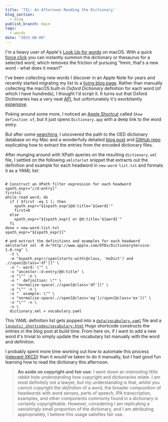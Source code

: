 ```yaml
---
title: 'TIL: An Afternoon Reading the Dictionary'
blog_section:
  - blog
publish_branch: main
tags:
  - words
date: "2025-08-09"
---
```


I'm a heavy user of Apple's [Look Up for words](https://support.apple.com/en-au/guide/mac-help/mchl3983326c/mac) on macOS. With a quick [force click](https://support.apple.com/en-au/guide/mac-help/mchl3983326c/mac) you can instantly summon the dictionary or thesaurus for a selected word, which removes the friction of pursuing "hmm, that's a new word - what does it mean?"

I’ve been collecting new words I discover in an Apple Note for years and recently started migrating my list to a [living blog page](https://abstractnonsense.xyz/blog/2025-08-01-a-living-log-of-lexical-learnings/). Rather than manually collecting the macOS built-in _Oxford Dictionary_ definition for each word (of which I have hundreds), I thought I'd script it. It turns out that Oxford Dictionaries has a very neat [API](https://developer.oxforddictionaries.com/documentation), but unfortunately it's exorbitantly [expensive](https://account.oxforddictionaries.com/pricing).

Poking around some more, I noticed an [Apple Shortcut](https://support.apple.com/en-au/guide/shortcuts-mac/apdf22b0444c/mac) called `Show definition of`, but it just opens `Dictionary.app` with a deep link to the word entry.

But after some [searching](https://apple.stackexchange.com/questions/404461/where-are-dictionaries-stored-in-macos), I uncovered the path to the OED dictionary database on my Mac and a wonderfully detailed [blog post](https://fmentzer.github.io/posts/2020/dictionary/) and [GitHub repo](https://github.com/JadedTuna/apple-dictionary) explicating how to extract the entries from the encoded dictionary files.

After munging around with XPath queries on the resulting `dictionary.xml` file, I settled on the following `xmlstarlet` snippet that extracts out the definition and example for each headword in `new-word-list.txt` and formats it as a YAML list:

```shell

# Construct an XPath filter expression for each headword
xpath_expr="//d:entry["
first=1
while read word; do
  if [ $first -eq 1 ]; then
    xpath_expr="${xpath_expr}@d:title='${word}'"
    first=0
  else
    xpath_expr="${xpath_expr} or @d:title='${word}'"
  fi
done < new-word-list.txt
xpath_expr="${xpath_expr}]"

# and extract the definitions and examples for each headword
xmlstarlet sel -N d="http://www.apple.com/DTDs/DictionaryService-1.0.rng" \
  -t \
  -m "$xpath_expr//span[starts-with(@class, 'msDict') and .//span[@class='df']]" \
  -o "- word: \"" \
  -v "ancestor::d:entry/@d:title" \
  -o "\"" -n \
  -o "  definition: \"" \
  -v "normalize-space(.//span[@class='df'])" \
  -o "\"" -n \
  -o "  example: \"" \
  -v "normalize-space(.//span[@class='eg']//span[@class='ex'])" \
  -o "\"" -n \
  -n \
  dictionary.xml > vocabulary.yaml
```

This YAML definition list gets popped into a [`data/vocabulary.yaml`](https://github.com/stochastical/abstractnonsense/blob/main/data/vocabulary.yaml) file and a [`layouts/_shortcodes/vocabulary.html`](https://github.com/stochastical/abstractnonsense/blob/main/layouts/_shortcodes/vocabulary.html) Hugo shortcode constructs the entries in the blog post at build time. From here on, if I want to add a new word it's trivial to simply update the vocabulary list manually with the word and definition.

I probably spent more time working out how to automate this process ([relevant XKCD](https://xkcd.com/1319/)) than it would've taken to do it manually, but I had good fun learning how to read the dictionary this afternoon.

> **An aside on copyright and fair use**: I went down an interesting little rabbit hole understanding how copyright and dictionaries relate. I am most definitely not a lawyer, but my understanding is that, whilst you cannot copyright the _definition_ of a word, the broader _composition_ of headwords with word senses, parts of speech, IPA transcription, examples, and other components commonly found in a dictionary is certainly copyrightable.
> However, considering I am replicating a vanishingly small proportion of the dictionary, and I am attributing appropriately, I believe this usage satisfies fair use.
